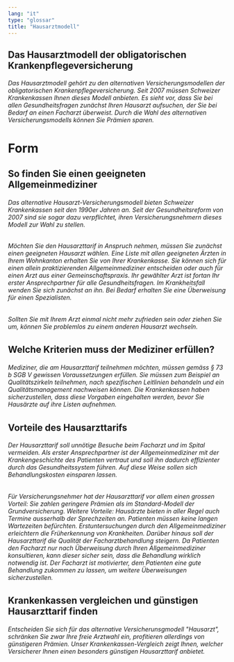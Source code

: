 ```yaml
---
lang: "it"
type: "glossar"
title: "Hausarztmodell"
---
```


## Das Hausarztmodell der obligatorischen Krankenpflegeversicherung

###### Das Hausarztmodell gehört zu den alternativen Versicherungsmodellen der obligatorischen Krankenpflegeversicherung. Seit 2007 müssen Schweizer Krankenkassen Ihnen dieses Modell anbieten. Es sieht vor, dass Sie bei allen Gesundheitsfragen zunächst Ihren Hausarzt aufsuchen, der Sie bei Bedarf an einen Facharzt überweist. Durch die Wahl des alternativen Versicherungsmodells können Sie Prämien sparen.

# Form

## So finden Sie einen geeigneten Allgemeinmediziner

###### Das alternative Hausarzt-Versicherungsmodell bieten Schweizer Krankenkassen seit den 1990er Jahren an. Seit der Gesundheitsreform von 2007 sind sie sogar dazu verpflichtet, ihren Versicherungsnehmern dieses Modell zur Wahl zu stellen.

###### Möchten Sie den Hausarzttarif in Anspruch nehmen, müssen Sie zunächst einen geeigneten Hausarzt wählen. Eine Liste mit allen geeigneten Ärzten in Ihrem Wohnkanton erhalten Sie von Ihrer Krankenkasse. Sie können sich für einen allein praktizierenden Allgemeinmediziner entscheiden oder auch für einen Arzt aus einer Gemeinschaftspraxis. Ihr gewählter Arzt ist fortan Ihr erster Ansprechpartner für alle Gesundheitsfragen. Im Krankheitsfall wenden Sie sich zunächst an ihn. Bei Bedarf erhalten Sie eine Überweisung für einen Spezialisten.

###### Sollten Sie mit Ihrem Arzt einmal nicht mehr zufrieden sein oder ziehen Sie um, können Sie problemlos zu einem anderen Hausarzt wechseln.

## Welche Kriterien muss der Mediziner erfüllen?

###### Mediziner, die am Hausarzttarif teilnehmen möchten, müssen gemäss § 73 b SGB V gewissen Voraussetzungen erfüllen. Sie müssen zum Beispiel an Qualitätszirkeln teilnehmen, nach spezifischen Leitlinien behandeln und ein Qualitätsmanagement nachweisen können. Die Krankenkassen haben sicherzustellen, dass diese Vorgaben eingehalten werden, bevor Sie Hausärzte auf ihre Listen aufnehmen.

## Vorteile des Hausarzttarifs

###### Der Hausarzttarif soll unnötige Besuche beim Facharzt und im Spital vermeiden. Als erster Ansprechpartner ist der Allgemeinmediziner mit der Krankengeschichte des Patienten vertraut und soll ihn dadurch effizienter durch das Gesundheitssystem führen. Auf diese Weise sollen sich Behandlungskosten einsparen lassen.

###### Für Versicherungsnehmer hat der Hausarzttarif vor allem einen grossen Vorteil: Sie zahlen geringere Prämien als im Standard-Modell der Grundversicherung. Weitere Vorteile: Hausärzte bieten in aller Regel auch Termine ausserhalb der Sprechzeiten an. Patienten müssen keine langen Wartezeiten befürchten. Erstuntersuchungen durch den Allgemeinmediziner erleichtern die Früherkennung von Krankheiten. Darüber hinaus soll der Hausarzttarif die Qualität der Facharztbehandlung steigern. Da Patienten den Facharzt nur nach Überweisung durch Ihren Allgemeinmediziner konsultieren, kann dieser sicher sein, dass die Behandlung wirklich notwendig ist. Der Facharzt ist motivierter, dem Patienten eine gute Behandlung zukommen zu lassen, um weitere Überweisungen sicherzustellen.

## Krankenkassen vergleichen und günstigen Hausarzttarif finden

###### Entscheiden Sie sich für das alternative Versicherunsgmodell "Hausarzt", schränken Sie zwar Ihre freie Arztwahl ein, profitieren allerdings von günstigeren Prämien. Unser Krankenkassen-Vergleich zeigt Ihnen, welcher Versicherer Ihnen einen besonders günstigen Hausarzttarif anbietet.
